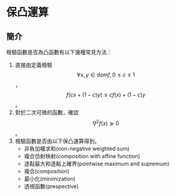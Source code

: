 # 保凸運算

## 簡介

檢驗函數是否為凸函數有以下幾種常見方法：

1. 直接由定義檢驗 $$\forall x, y \in \mathrm{dom}f, 0 \leq c \leq 1$$， $$f(cx+(1-c)y) \leq cf(x) + (1-c)y$$。
2. 對於二次可微的函數，確認$$\nabla^2 f(x) \succeq 0$$。
3. 檢驗函數是否由以下保凸運算得到。
   * 非負加權求和(non-negative weighted sum)
   * 複合仿射映射(composition with affine function)
   * 逐點最大和逐點上確界(pointwise maximum and supremum)
   * 複合(composition)
   * 最小化(minimization)
   * 透視函數(prespective)
